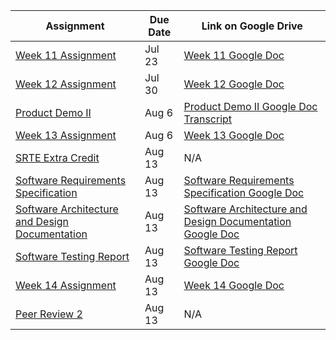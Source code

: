 | Assignment                                                                                                         | Due Date | Link on Google Drive                                                                                                                                                     |
| ------------------------------------------------------------------------------------------------------------------ | -------- | ------------------------------------------------------------------------------------------------------------------------------------------------------------------------ |
| [Week 11 Assignment](https://psu.instructure.com/courses/2258208/assignments/14886672)                             | Jul 23   | [Week 11 Google Doc](https://docs.google.com/document/d/1yGtwGHa6c_mGJoPuIMowqJYrJlAICoMDdbbhcZ6Nve8/edit)                                                               |
| [Week 12 Assignment](https://psu.instructure.com/courses/2258208/assignments/14886673)                             | Jul 30   | [Week 12 Google Doc](https://docs.google.com/document/d/1mcyxWgKQo-CkOKejn2mLsHLFZFN0e7gOHw94vaiE_b4/edit#heading=h.aqt15s1kyx5r)                                        |
| [Product Demo II](https://psu.instructure.com/courses/2258208/assignments/14886665)                                | Aug 6    | [Product Demo II Google Doc Transcript](https://docs.google.com/document/d/1VcWPEZsy0hBbyhuqU3nv7TCJXMJu_vmDeQP2SLuNAbM/edit)                                            |
| [Week 13 Assignment](https://psu.instructure.com/courses/2258208/assignments/14886674)                             | Aug 6   | [Week 13 Google Doc](https://docs.google.com/document/d/1zYlnhPsmn3VBXPaFPlPZVF2WDemZREq0__FD3jlKXIk/edit)                                                               |
| [SRTE Extra Credit](https://psu.instructure.com/courses/2258208/assignments/14886670)                              | Aug 13   | N/A                                                                                                                                                                      |
| [Software Requirements Specification](https://psu.instructure.com/courses/2258208/assignments/14886668)            | Aug 13   | [Software Requirements Specification Google Doc](https://docs.google.com/document/d/1kmnhZMusrgXEWKetYZUHa3gzBPXVSQHPplqBQirbT4E/edit)                                   |
| [Software Architecture and Design Documentation](https://psu.instructure.com/courses/2258208/assignments/14886666) | Aug 13   | [Software Architecture and Design Documentation Google Doc](https://docs.google.com/document/d/1Od9q_6UI38XzcIAbdTI1yhaP_OW7pilChgBcHyY14aY/edit#heading=h.c36nkocszhr7) |
| [Software Testing Report](https://psu.instructure.com/courses/2258208/assignments/14886669)                        | Aug 13   | [Software Testing Report Google Doc](https://docs.google.com/document/d/1iMSdzZs94ZwvMu3__r1rEOXGRRIp9V8LpTnYyyRWay0/edit)                                               |
| [Week 14 Assignment](https://psu.instructure.com/courses/2258208/assignments/14886675)                             | Aug 13   | [Week 14 Google Doc](https://docs.google.com/document/d/1DG3BfwXQqXQOzD6TsvwdlNfhKjbCsqzfJ8QUb-KCtNE/edit)                                                               |
| [Peer Review 2](https://psu.instructure.com/courses/2258208/assignments/15115984)                                  | Aug 13   | N/A                                                                                                                                                                      |
